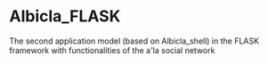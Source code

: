 # Albicla_FLASK
The second application model (based on Albicla_shell) in the FLASK framework with functionalities of the a'la social network
